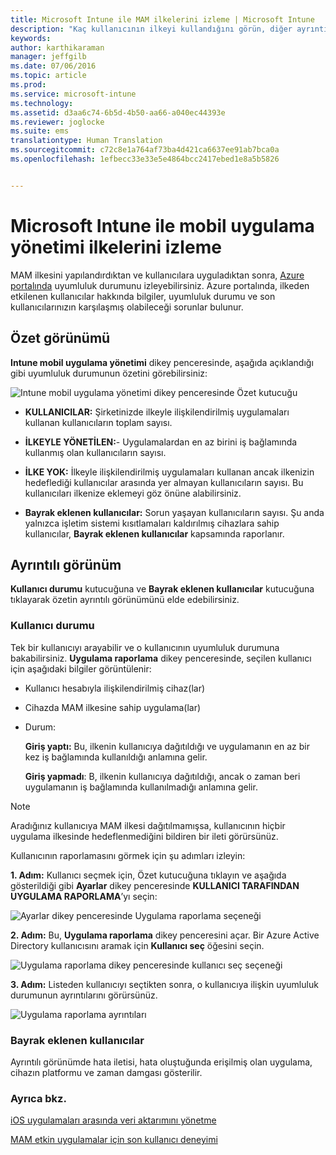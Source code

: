 ```yaml
---
title: Microsoft Intune ile MAM ilkelerini izleme | Microsoft Intune
description: "Kaç kullanıcının ilkeyi kullandığını görün, diğer ayrıntıları öğrenmek için detaya gidin."
keywords: 
author: karthikaraman
manager: jeffgilb
ms.date: 07/06/2016
ms.topic: article
ms.prod: 
ms.service: microsoft-intune
ms.technology: 
ms.assetid: d3aa6c74-6b5d-4b50-aa66-a040ec44393e
ms.reviewer: joglocke
ms.suite: ems
translationtype: Human Translation
ms.sourcegitcommit: c72c8e1a764af73ba4d421ca6637ee91ab7bca0a
ms.openlocfilehash: 1efbecc33e33e5e4864bcc2417ebed1e8a5b5826


---
```


# Microsoft Intune ile mobil uygulama yönetimi ilkelerini izleme
MAM ilkesini yapılandırdıktan ve kullanıcılara uyguladıktan sonra, [Azure portalında](https://portal.azure.com) uyumluluk durumunu izleyebilirsiniz. Azure portalında, ilkeden etkilenen kullanıcılar hakkında bilgiler, uyumluluk durumu ve son kullanıcılarınızın karşılaşmış olabileceği sorunlar bulunur.
## Özet görünümü
**Intune mobil uygulama yönetimi** dikey penceresinde, aşağıda açıklandığı gibi uyumluluk durumunun özetini görebilirsiniz:


![Intune mobil uygulama yönetimi dikey penceresinde Özet kutucuğu](../media/mam-azure-portal-user-status-summary.png)

-   **KULLANICILAR:** Şirketinizde ilkeyle ilişkilendirilmiş uygulamaları kullanan kullanıcıların toplam sayısı.

-   **İLKEYLE YÖNETİLEN:**- Uygulamalardan en az birini iş bağlamında kullanmış olan kullanıcıların sayısı.

-   **İLKE YOK:** İlkeyle ilişkilendirilmiş uygulamaları kullanan ancak ilkenizin hedeflediği kullanıcılar arasında yer almayan kullanıcıların sayısı.  Bu kullanıcıları ilkenize eklemeyi göz önüne alabilirsiniz.

- **Bayrak eklenen kullanıcılar:** Sorun yaşayan kullanıcıların sayısı. Şu anda yalnızca işletim sistemi kısıtlamaları kaldırılmış cihazlara sahip kullanıcılar, **Bayrak eklenen kullanıcılar** kapsamında raporlanır.


## Ayrıntılı görünüm
**Kullanıcı durumu** kutucuğuna ve **Bayrak eklenen kullanıcılar** kutucuğuna tıklayarak özetin ayrıntılı görünümünü elde edebilirsiniz.

### Kullanıcı durumu
Tek bir kullanıcıyı arayabilir ve o kullanıcının uyumluluk durumuna bakabilirsiniz. **Uygulama raporlama** dikey penceresinde, seçilen kullanıcı için aşağıdaki bilgiler görüntülenir:
- Kullanıcı hesabıyla ilişkilendirilmiş cihaz(lar)
- Cihazda MAM ilkesine sahip uygulama(lar)
- Durum:

  **Giriş yaptı:** Bu, ilkenin kullanıcıya dağıtıldığı ve uygulamanın en az bir kez iş bağlamında kullanıldığı anlamına gelir.

  **Giriş yapmadı**: B, ilkenin kullanıcıya dağıtıldığı, ancak o zaman beri uygulamanın iş bağlamında kullanılmadığı anlamına gelir.

>[!NOTE]
> Aradığınız kullanıcıya MAM ilkesi dağıtılmamışsa, kullanıcının hiçbir uygulama ilkesinde hedeflenmediğini bildiren bir ileti görürsünüz.

Kullanıcının raporlamasını görmek için şu adımları izleyin:

**1. Adım:**  Kullanıcı seçmek için, Özet kutucuğuna tıklayın ve aşağıda gösterildiği gibi **Ayarlar** dikey penceresinde **KULLANICI TARAFINDAN UYGULAMA RAPORLAMA**’yı seçin:

![Ayarlar dikey penceresinde Uygulama raporlama seçeneği](../media/mam-azure-portal-app-reporting-by-user-settings-blade.png)

**2. Adım:** Bu, **Uygulama raporlama** dikey penceresini açar. Bir Azure Active Directory kullanıcısını aramak için **Kullanıcı seç** öğesini seçin.

![Uygulama raporlama dikey penceresinde kullanıcı seç seçeneği](../media/mam-azure-portal-app-reporting-select-user.png)

**3. Adım:** Listeden kullanıcıyı seçtikten sonra, o kullanıcıya ilişkin uyumluluk durumunun ayrıntılarını görürsünüz.

![Uygulama raporlama ayrıntıları](../media/mam-azure-portal-app-reporting-by-user.png)
### Bayrak eklenen kullanıcılar
Ayrıntılı görünümde hata iletisi, hata oluştuğunda erişilmiş olan uygulama, cihazın platformu ve zaman damgası gösterilir.  

### Ayrıca bkz.
[iOS uygulamaları arasında veri aktarımını yönetme](manage-data-transfer-between-ios-apps-with-microsoft-intune.md)

[MAM etkin uygulamalar için son kullanıcı deneyimi](end-user-experience-for-mam-enabled-apps-with-microsoft-intune.md)



<!--HONumber=Jul16_HO3-->


